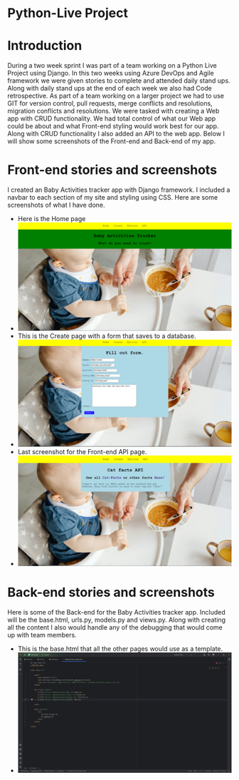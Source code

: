 # Python-Live Project
 
# Introduction 
 During a two week sprint I was part of a team working on a Python Live Project using Django. In this two weeks using Azure DevOps and Agile framework we were given stories to complete and attended daily stand ups. Along with daily stand ups at the end of each week we also had Code retrospective. As part of a team working on a larger project we had to use GIT for version control, pull requests, merge conflicts and resolutions, migration conflicts and resolutions. We were tasked with creating a Web app with CRUD functionality. We had total control of what our Web app could be about and what Front-end styling would work best for our app. Along with CRUD functionality I also added an API to the web app. Below I will show some screenshots of the Front-end and Back-end of my app.

# Front-end stories and screenshots
 I created an Baby Activities tracker app with Django framework. I included a navbar to each section of my site and styling using CSS. Here are some screenshots of what I have done.

 - Here is the Home page
 - ![ Home page image ](https://github.com/Neomonkey1/Python-Live-Project/blob/main/screenshots/LPJ-Homepage.png)
 - This is the Create page with a form that saves to a database.
 - ![ Create page image ](https://github.com/Neomonkey1/Python-Live-Project/blob/main/screenshots/LPJ-CreatePage.png)
 - Last screenshot for the Front-end API page.
 - ![ API page image ](https://github.com/Neomonkey1/Python-Live-Project/blob/main/screenshots/LPJ-APIpage.png)

# Back-end stories and screenshots
Here is some of the Back-end for the Baby Activities tracker app. Included will be the base.html, urls.py, models.py and views.py. Along with creating all the content I also would handle any of the debugging that would come up with team members.

- This is the base.html that all the other pages would use as a template.
- ![ base.html code image ](https://github.com/Neomonkey1/Python-Live-Project/blob/main/screenshots/LPJ-base-html.png)
